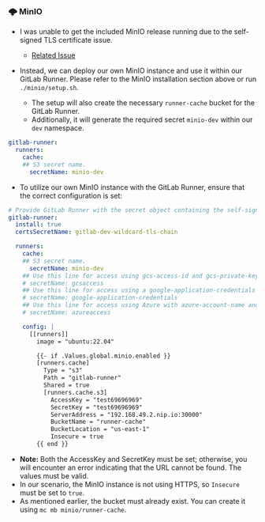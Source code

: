 ### 🌩️ MinIO
- I was unable to get the included MinIO release running due to the self-signed TLS certificate issue.
    - [Related Issue](https://gitlab.com/gitlab-org/charts/gitlab-runner/-/issues/75#note_211405230)

- Instead, we can deploy our own MinIO instance and use it within our GitLab Runner. Please refer to the MinIO installation section above or run `./minio/setup.sh`.
  - The setup will also create the necessary `runner-cache` bucket for the GitLab Runner.
  - Additionally, it will generate the required secret `minio-dev` within our `dev` namespace.
```yaml
gitlab-runner:
  runners:
    cache:
    ## S3 secret name.
      secretName: minio-dev
```

- To utilize our own MinIO instance with the GitLab Runner, ensure that the correct configuration is set:
```yaml
# Provide GitLab Runner with the secret object containing the self-signed certificate chain
gitlab-runner:
  install: true
  certsSecretName: gitlab-dev-wildcard-tls-chain

  runners:
    cache:
    ## S3 secret name.
      secretName: minio-dev
    ## Use this line for access using gcs-access-id and gcs-private-key
    # secretName: gcsaccess
    ## Use this line for access using a google-application-credentials file
    # secretName: google-application-credentials
    ## Use this line for access using Azure with azure-account-name and azure-account-key
    # secretName: azureaccess

    config: |
      [[runners]]
        image = "ubuntu:22.04"

        {{- if .Values.global.minio.enabled }}
        [runners.cache]
          Type = "s3"
          Path = "gitlab-runner"
          Shared = true
          [runners.cache.s3]
            AccessKey = "test69696969"
            SecretKey = "test69696969"
            ServerAddress = "192.168.49.2.nip.io:30000"
            BucketName = "runner-cache"
            BucketLocation = "us-east-1"
            Insecure = true
        {{ end }}
```
- **Note:** Both the AccessKey and SecretKey must be set; otherwise, you will encounter an error indicating that the URL cannot be found. The values must be valid.
- In our scenario, the MinIO instance is not using HTTPS, so `Insecure` must be set to `true`.
- As mentioned earlier, the bucket must already exist. You can create it using `mc mb minio/runner-cache`.

